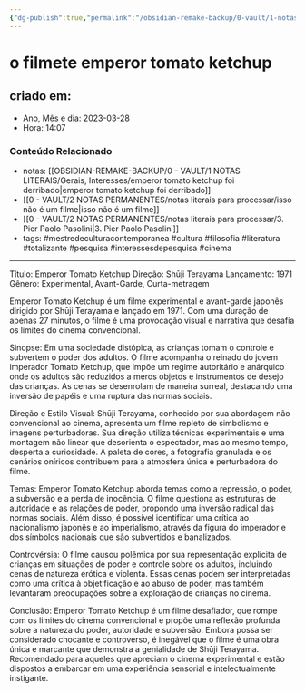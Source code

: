 ```yaml
---
{"dg-publish":true,"permalink":"/obsidian-remake-backup/0-vault/1-notas-literais/gerais-interesses/o-filmete-emperor-tomato-ketchup/","tags":["mestredeculturacontemporanea","cultura","filosofia","literatura","totalizante","pesquisa","interessesdepesquisa","cinema"],"dgHomeLink":true,"dgShowLocalGraph":true,"dgShowFileTree":true,"dgEnableSearch":true,"noteIcon":""}
---
```


# o filmete emperor tomato ketchup

## criado em: 
-  Ano, Mês e dia: 2023-03-28
- Hora: 14:07

### Conteúdo Relacionado
- notas: [[OBSIDIAN-REMAKE-BACKUP/0 - VAULT/1 NOTAS LITERAIS/Gerais, Interesses/emperor tomato ketchup foi derribado\|emperor tomato ketchup foi derribado]]
-  [[0 - VAULT/2 NOTAS PERMANENTES/notas literais para processar/isso não é um filme\|isso não é um filme]]
- [[0 - VAULT/2 NOTAS PERMANENTES/notas literais para processar/3. Pier Paolo Pasolini\|3. Pier Paolo Pasolini]]
- tags: #mestredeculturacontemporanea #cultura #filosofia #literatura #totalizante #pesquisa #interessesdepesquisa #cinema
---
Título: Emperor Tomato Ketchup Direção: Shūji Terayama Lançamento: 1971 Gênero: Experimental, Avant-Garde, Curta-metragem

Emperor Tomato Ketchup é um filme experimental e avant-garde japonês dirigido por Shūji Terayama e lançado em 1971. Com uma duração de apenas 27 minutos, o filme é uma provocação visual e narrativa que desafia os limites do cinema convencional.

Sinopse: Em uma sociedade distópica, as crianças tomam o controle e subvertem o poder dos adultos. O filme acompanha o reinado do jovem imperador Tomato Ketchup, que impõe um regime autoritário e anárquico onde os adultos são reduzidos a meros objetos e instrumentos de desejo das crianças. As cenas se desenrolam de maneira surreal, destacando uma inversão de papéis e uma ruptura das normas sociais.

Direção e Estilo Visual: Shūji Terayama, conhecido por sua abordagem não convencional ao cinema, apresenta um filme repleto de simbolismo e imagens perturbadoras. Sua direção utiliza técnicas experimentais e uma montagem não linear que desorienta o espectador, mas ao mesmo tempo, desperta a curiosidade. A paleta de cores, a fotografia granulada e os cenários oníricos contribuem para a atmosfera única e perturbadora do filme.

Temas: Emperor Tomato Ketchup aborda temas como a repressão, o poder, a subversão e a perda de inocência. O filme questiona as estruturas de autoridade e as relações de poder, propondo uma inversão radical das normas sociais. Além disso, é possível identificar uma crítica ao nacionalismo japonês e ao imperialismo, através da figura do imperador e dos símbolos nacionais que são subvertidos e banalizados.

Controvérsia: O filme causou polêmica por sua representação explícita de crianças em situações de poder e controle sobre os adultos, incluindo cenas de natureza erótica e violenta. Essas cenas podem ser interpretadas como uma crítica à objetificação e ao abuso de poder, mas também levantaram preocupações sobre a exploração de crianças no cinema.

Conclusão: Emperor Tomato Ketchup é um filme desafiador, que rompe com os limites do cinema convencional e propõe uma reflexão profunda sobre a natureza do poder, autoridade e subversão. Embora possa ser considerado chocante e controverso, é inegável que o filme é uma obra única e marcante que demonstra a genialidade de Shūji Terayama. Recomendado para aqueles que apreciam o cinema experimental e estão dispostos a embarcar em uma experiência sensorial e intelectualmente instigante.